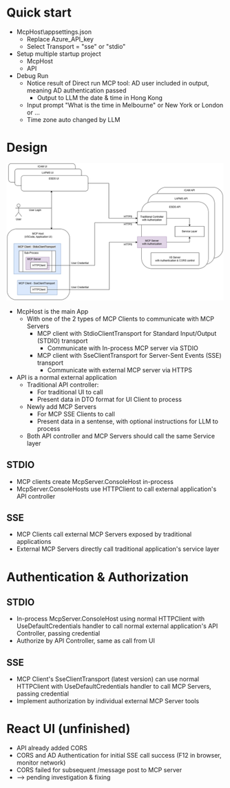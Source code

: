 # Quick start
* McpHost\appsettings.json 
    * Replace Azure_API_key
    * Select Transport = "sse" or "stdio"
* Setup multiple startup project
    * McpHost 
    * API
* Debug Run
    * Notice result of Direct run MCP tool: AD user included in output, meaning AD authentication passed
        * Output to LLM the date & time in Hong Kong
    * Input prompt "What is the time in Melbourne" or New York or London or ...
    * Time zone auto changed by LLM 
# Design
![MCP Architecture](images//mcp.drawio.png)
* McpHost is the main App
    * With one of the 2 types of MCP Clients to communicate with MCP Servers
        * MCP client with StdioClientTransport for Standard Input/Output (STDIO) transport
            * Communicate with In-process MCP server via STDIO
        * MCP client with SseClientTransport for Server-Sent Events (SSE) transport
            * Communicate with external MCP server via HTTPS
* API is a normal external application
    * Traditional API controller:
        * For traditional UI to call
        * Present data in DTO format for UI Client to process
    * Newly add MCP Servers
        * For MCP SSE Clients to call
        * Present data in a sentense, with optional instructions for LLM to process
    * Both API controller and MCP Servers should call the same Service layer
## STDIO
* MCP clients create McpServer.ConsoleHost in-process
* McpServer.ConsoleHosts use HTTPClient to call external application's API controller
## SSE
* MCP Clients call external MCP Servers exposed by traditional applications
* External MCP Servers directly call traditional application's service layer
# Authentication & Authorization
## STDIO
* In-process McpServer.ConsoleHost using normal HTTPClient with UseDefaultCredentials handler to call normal external application's API Controller, passing credential
* Authorize by API Controller, same as call from UI
## SSE
* MCP Client's SseClientTransport (latest version) can use normal HTTPClient with UseDefaultCredentials handler to call MCP Servers, passing credential
* Implement authorization by individual external MCP Server tools
# React UI (unfinished)
* API already added CORS
* CORS and AD Authentication for initial SSE call success (F12 in browser, monitor network)
* CORS failed for subsequent /message post to MCP server
* --> pending investigation & fixing

